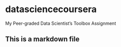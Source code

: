 # datasciencecoursera
My Peer-graded Data Scientist’s Toolbox Assignment

## This is a markdown file

